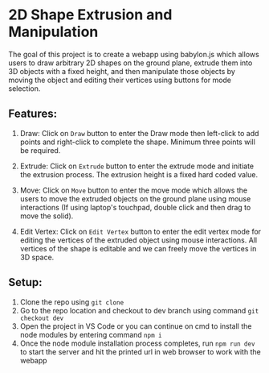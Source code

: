 
# 2D Shape Extrusion and Manipulation

The goal of this project is to create a webapp using babylon.js which allows users to draw arbitrary 2D shapes on the ground plane, extrude them into 3D objects with a fixed height, and then manipulate those objects by moving the object and editing their vertices using buttons for mode selection.

## Features:
1. Draw:
Click on `Draw` button to enter the Draw mode then left-click to add points and right-click to complete the shape. Minimum three points will be required.

2. Extrude:
Click on `Extrude` button to enter the extrude mode and initiate the extrusion process. The extrusion height is a fixed hard coded value.

3. Move:
Click on `Move` button to enter the move mode which allows the users to move the extruded objects on the ground plane using mouse interactions (If using laptop's touchpad, double click and then drag to move the solid).

4. Edit Vertex:
Click on `Edit Vertex` button to enter the edit vertex mode for editing the vertices of the extruded object using mouse interactions. All vertices of the shape is editable and we can freely move the vertices in 3D space.

## Setup:
1. Clone the repo using `git clone`
2. Go to the repo location and checkout to dev branch using command `git checkout dev`
3. Open the project in VS Code or you can continue on cmd to install the node modules by entering command `npm i`
4. Once the node module installation process completes, run `npm run dev` to start the server and hit the printed url in web browser to work with the webapp
